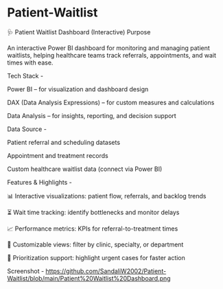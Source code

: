 # Patient-Waitlist
🩺 Patient Waitlist Dashboard (Interactive)
Purpose

An interactive Power BI dashboard for monitoring and managing patient waitlists, helping healthcare teams track referrals, appointments, and wait times with ease.

Tech Stack -

Power BI – for visualization and dashboard design

DAX (Data Analysis Expressions) – for custom measures and calculations

Data Analysis – for insights, reporting, and decision support

Data Source -

Patient referral and scheduling datasets

Appointment and treatment records

Custom healthcare waitlist data (connect via Power BI)

Features & Highlights -

📊 Interactive visualizations: patient flow, referrals, and backlog trends

⏳ Wait time tracking: identify bottlenecks and monitor delays

📈 Performance metrics: KPIs for referral-to-treatment times

🏥 Customizable views: filter by clinic, specialty, or department

🚦 Prioritization support: highlight urgent cases for faster action

Screenshot - https://github.com/SandaliW2002/Patient-Waitlist/blob/main/Patient%20Waitlist%20Dashboard.png
